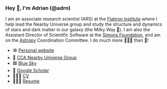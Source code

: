 ### Hey 👋, I'm Adrian (@adrn)

I am an associate research scientist (ARS) at the [Flatiron Institute](https://www.simonsfoundation.org/flatiron/center-for-computational-astrophysics) where I help lead the Nearby Universe group and study the structure and dynamics of stars and dark matter in our galaxy (the Milky Way 🌌). I am also the Assistant Director of Scientific Software at the [Simons Foundation](https://www.simonsfoundation.org/), and am on the [Astropy](https://github.com/astropy/astropy) Coordination Committee. I do much more 👨🏽‍💻 than 🔭!

- 🕸️ [Personal website](https://adrian.pw)
- 👥 [CCA Nearby Universe Group](https://www.simonsfoundation.org/flatiron/center-for-computational-astrophysics/dynamics/)
- 🟦 [Blue Sky](https://bsky.app/profile/adrian.pw)
- 🧻 [Google Scholar](https://scholar.google.com/citations?user=_wSmxLcAAAAJ&hl=en)
- 👨🏽‍🔬 [CV](http://adrian.pw/cv/PriceWhelan-cv.pdf)
- 👨🏽‍💼 [Resume](http://adrian.pw/resume/PriceWhelan-resume.pdf)
